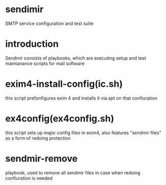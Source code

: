 # sendimir
SMTP service configuration and test suite
# introduction
Sendmir consists of playbooks, which are executing setup and test maintanance scripts for mail software
# exim4-install-config(ic.sh)
this script prefonfigures exim 4 and installs it via apt on that confiuration
# ex4config(ex4config.sh)
this script sets up major config files in exim4, also features "sendmir files" as a form of 
redoing protection
# sendmir-remove
playbook, used to remove all sendmir files in case when redoing confiuration is needed
